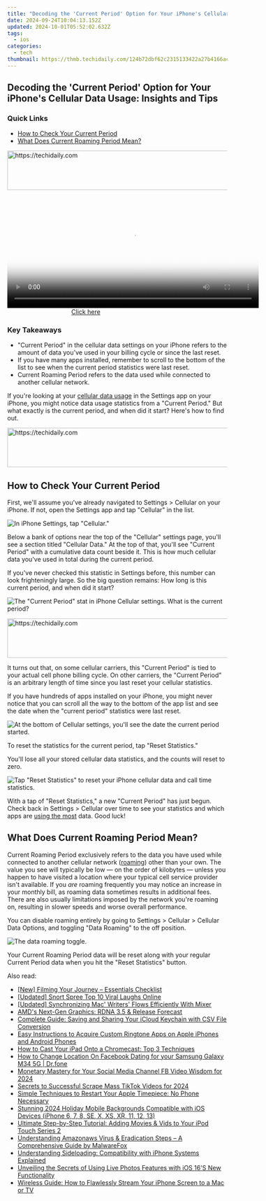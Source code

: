 ```yaml
---
title: "Decoding the 'Current Period' Option for Your iPhone's Cellular Data Usage: Insights and Tips"
date: 2024-09-24T10:04:13.152Z
updated: 2024-10-01T05:52:02.632Z
tags:
  - ios
categories:
  - tech
thumbnail: https://thmb.techidaily.com/124b72dbf62c2315133422a27b4166aca8de938c7b4431d8ccd93ecf0eac5efe.png
---
```


## Decoding the 'Current Period' Option for Your iPhone's Cellular Data Usage: Insights and Tips

### Quick Links

* [How to Check Your Current Period](https://iphone-unlock.techidaily.com/in-2024-unlock-iphone-15-plus-with-forgotten-passcode-different-methods-you-can-try-drfone-by-drfone-ios/)
* [What Does Current Roaming Period Mean?](https://some-tips.techidaily.com/new-syncopation-and-screenplay-directing-music-videos-with-ios/)

<!-- affiliate ads begin -->
<a href="https://laganoo.pxf.io/c/5597632/1484939/16446" target="_top" id="1484939">
  <img src="//a.impactradius-go.com/display-ad/16446-1484939" border="0" alt="https://techidaily.com" width="728" height="90"/>
</a>
<img height="0" width="0" src="https://laganoo.pxf.io/i/5597632/1484939/16446" style="position:absolute;visibility:hidden;" border="0" />
<!-- affiliate ads end -->

## 

<!-- affiliate ads begin -->
<span id="1938141">
					<video width="576" height="240" style="cursor:pointer"
           poster="//a.impactradius-go.com/display-clicktoplayimage/1938141.png"
           onclick="if(!this.playClicked){this.play();this.setAttribute('controls',true);this.playClicked=true;}">
	   <source src="//a.impactradius-go.com/display-ad/22993-1938141">
	   <img src="//a.impactradius-go.com/display-clicktoplayimage/1938141.png" style="border: none; height: 100%; width: 100%; object-fit: contain">
	</video>
	<div style="width:360px;text-align:center"><a href="javascript:window.open(decodeURIComponent('https%3A%2F%2Fhomestyler.sjv.io%2Fc%2F5597632%2F1938141%2F22993'), '_blank');void(0);">Click here</a></div>
</span>
<img height="0" width="0" src="https://imp.pxf.io/i/5597632/1938141/22993" style="position:absolute;visibility:hidden;" border="0" />
<!-- affiliate ads end -->

### Key Takeaways

* "Current Period" in the cellular data settings on your iPhone refers to the amount of data you've used in your billing cycle or since the last reset.
* If you have many apps installed, remember to scroll to the bottom of the list to see when the current period statistics were last reset.
* Current Roaming Period refers to the data used while connected to another cellular network.

 If you're looking at your [cellular data usage](https://instagram-video-recordings.techidaily.com/new-uncover-the-joyful-journey-best-comedy-and-sadness-on-insta-for-2024/) in the Settings app on your iPhone, you might notice data usage statistics from a "Current Period." But what exactly is the current period, and when did it start? Here's how to find out.

<!-- affiliate ads begin -->
<a href="https://aligracehair.sjv.io/c/5597632/1934142/19272" target="_top" id="1934142">
  <img src="//a.impactradius-go.com/display-ad/19272-1934142" border="0" alt="https://techidaily.com" width="728" height="90"/>
</a>
<img height="0" width="0" src="https://aligracehair.sjv.io/i/5597632/1934142/19272" style="position:absolute;visibility:hidden;" border="0" />
<!-- affiliate ads end -->

##  How to Check Your Current Period

 First, we'll assume you've already navigated to Settings > Cellular on your iPhone. If not, open the Settings app and tap "Cellular" in the list.

![In iPhone Settings, tap "Cellular."](https://static1.howtogeekimages.com/wordpress/wp-content/uploads/2021/01/iphone_settings_tap_cellular.jpg) 

 Below a bank of options near the top of the "Cellular" settings page, you'll see a section titled "Cellular Data." At the top of that, you'll see "Current Period" with a cumulative data count beside it. This is how much cellular data you've used in total during the current period.

 If you've never checked this statistic in Settings before, this number can look frighteningly large. So the big question remains: How long is this current period, and when did it start?

![The "Current Period" stat in iPhone Cellular settings. What is the current period?](https://static1.howtogeekimages.com/wordpress/wp-content/uploads/2022/05/iphone_cellular_current_period.jpg) 

<!-- affiliate ads begin -->
<a href="https://aligracehair.sjv.io/c/5597632/1938698/19272" target="_top" id="1938698">
  <img src="//a.impactradius-go.com/display-ad/19272-1938698" border="0" alt="https://techidaily.com" width="728" height="90"/>
</a>
<img height="0" width="0" src="https://aligracehair.sjv.io/i/5597632/1938698/19272" style="position:absolute;visibility:hidden;" border="0" />
<!-- affiliate ads end -->

 It turns out that, on some cellular carriers, this "Current Period" is tied to your actual cell phone billing cycle. On other carriers, the "Current Period" is an arbitrary length of time since you last reset your cellular statistics.

 If you have hundreds of apps installed on your iPhone, you might never notice that you can scroll all the way to the bottom of the app list and see the date when the "current period" statistics were last reset.

![At the bottom of Cellular settings, you'll see the date the current period started.](https://static1.howtogeekimages.com/wordpress/wp-content/uploads/2022/05/cellular_stats_last_reset.jpg) 

 To reset the statistics for the current period, tap "Reset Statistics."

 You'll lose all your stored cellular data statistics, and the counts will reset to zero.

![Tap "Reset Statistics" to reset your iPhone cellular data and call time statistics.](https://static1.howtogeekimages.com/wordpress/wp-content/uploads/2022/05/cellular_data_reset_statistics.jpg) 

 With a tap of "Reset Statistics," a new "Current Period" has just begun. Check back in Settings > Cellular over time to see your statistics and which apps are [using the most](https://instagram-video-recordings.techidaily.com/new-uncover-the-joyful-journey-best-comedy-and-sadness-on-insta-for-2024/) data. Good luck!

##  What Does Current Roaming Period Mean? 

 Current Roaming Period exclusively refers to the data you have used while connected to another cellular network ([roaming](https://digital-screen-recording.techidaily.com/updated-maximizing-efficiency-in-remote-group-meetings/)) other than your own. The value you see will typically be low — on the order of kilobytes — unless you happen to have visited a location where your typical cell service provider isn't available. If you _are_ roaming frequently you may notice an increase in your monthly bill, as roaming data sometimes results in additional fees. There are also usually limitations imposed by the network you're roaming on, resulting in slower speeds and worse overall performance. 

 You can disable roaming entirely by going to Settings > Cellular > Cellular Data Options, and toggling "Data Roaming" to the off position. 

![The data roaming toggle.](https://static1.howtogeekimages.com/wordpress/wp-content/uploads/2023/09/data-roaming-off.png) 

 Your Current Roaming Period data will be reset along with your regular Current Period data when you hit the "Reset Statistics" button.

<ins class="adsbygoogle"
     style="display:block"
     data-ad-format="autorelaxed"
     data-ad-client="ca-pub-7571918770474297"
     data-ad-slot="1223367746"></ins>

<ins class="adsbygoogle"
     style="display:block"
     data-ad-client="ca-pub-7571918770474297"
     data-ad-slot="8358498916"
     data-ad-format="auto"
     data-full-width-responsive="true"></ins>

<span class="atpl-alsoreadstyle">Also read:</span>
<div><ul>
<li><a href="https://some-techniques.techidaily.com/new-filming-your-journey-essentials-checklist/"><u>[New] Filming Your Journey – Essentials Checklist</u></a></li>
<li><a href="https://twitter-videos.techidaily.com/updated-snort-spree-top-10-viral-laughs-online/"><u>[Updated] Snort Spree Top 10 Viral Laughs Online</u></a></li>
<li><a href="https://some-tips.techidaily.com/updated-synchronizing-mac-writers-flows-efficiently-with-mixer/"><u>[Updated] Synchronizing Mac' Writers' Flows Efficiently With Mixer</u></a></li>
<li><a href="https://games-able.techidaily.com/amds-next-gen-graphics-rdna-35-and-release-forecast/"><u>AMD's Next-Gen Graphics: RDNA 3.5 & Release Forecast</u></a></li>
<li><a href="https://os-tips.techidaily.com/complete-guide-saving-and-sharing-your-icloud-keychain-with-csv-file-conversion/"><u>Complete Guide: Saving and Sharing Your iCloud Keychain with CSV File Conversion</u></a></li>
<li><a href="https://os-tips.techidaily.com/easy-instructions-to-acquire-custom-ringtone-apps-on-apple-iphones-and-android-phones/"><u>Easy Instructions to Acquire Custom Ringtone Apps on Apple iPhones and Android Phones</u></a></li>
<li><a href="https://os-tips.techidaily.com/how-to-cast-your-ipad-onto-a-chromecast-top-3-techniques/"><u>How to Cast Your iPad Onto a Chromecast: Top 3 Techniques</u></a></li>
<li><a href="https://location-social.techidaily.com/how-to-change-location-on-facebook-dating-for-your-samsung-galaxy-m34-5g-drfone-by-drfone-virtual-android/"><u>How to Change Location On Facebook Dating for your Samsung Galaxy M34 5G | Dr.fone</u></a></li>
<li><a href="https://facebook-video-content.techidaily.com/monetary-mastery-for-your-social-media-channel-fb-video-wisdom-for-2024/"><u>Monetary Mastery for Your Social Media Channel FB Video Wisdom for 2024</u></a></li>
<li><a href="https://fox-direct.techidaily.com/secrets-to-successful-scrape-mass-tiktok-videos-for-2024/"><u>Secrets to Successful Scrape Mass TikTok Videos for 2024</u></a></li>
<li><a href="https://os-tips.techidaily.com/simple-techniques-to-restart-your-apple-timepiece-no-phone-necessary/"><u>Simple Techniques to Restart Your Apple Timepiece: No Phone Necessary</u></a></li>
<li><a href="https://os-tips.techidaily.com/stunning-2024-holiday-mobile-backgrounds-compatible-with-ios-devices-iphone-6-7-8-se-x-xs-xr-11-12-13/"><u>Stunning 2024 Holiday Mobile Backgrounds Compatible with iOS Devices (iPhone 6, 7, 8, SE, X, XS, XR, 11, 12, 13)</u></a></li>
<li><a href="https://os-tips.techidaily.com/ultimate-step-by-step-tutorial-adding-movies-and-vids-to-your-ipod-touch-series-2/"><u>Ultimate Step-by-Step Tutorial: Adding Movies & Vids to Your iPod Touch Series 2</u></a></li>
<li><a href="https://discover-data.techidaily.com/understanding-amazonaws-virus-and-eradication-steps-a-comprehensive-guide-by-malwarefox/"><u>Understanding Amazonaws Virus & Eradication Steps – A Comprehensive Guide by MalwareFox</u></a></li>
<li><a href="https://os-tips.techidaily.com/understanding-sideloading-compatibility-with-iphone-systems-explained/"><u>Understanding Sideloading: Compatibility with iPhone Systems Explained</u></a></li>
<li><a href="https://technical-tips.techidaily.com/unveiling-the-secrets-of-using-live-photos-features-with-ios-16s-new-functionality/"><u>Unveiling the Secrets of Using Live Photos Features with iOS 16'S New Functionality</u></a></li>
<li><a href="https://os-tips.techidaily.com/wireless-guide-how-to-flawlessly-stream-your-iphone-screen-to-a-mac-or-tv/"><u>Wireless Guide: How to Flawlessly Stream Your iPhone Screen to a Mac or TV</u></a></li>
</ul></div>

